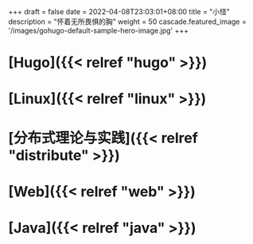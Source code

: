 +++ 
draft = false
date = 2022-04-08T23:03:01+08:00
title = "小怪"
description = "怀着无所畏惧的胸"
weight = 50
cascade.featured_image = '/images/gohugo-default-sample-hero-image.jpg'
+++

# [Hugo]({{< relref "hugo" >}})

# [Linux]({{< relref "linux" >}})

# [分布式理论与实践]({{< relref "distribute" >}})

# [Web]({{< relref "web" >}})

# [Java]({{< relref "java" >}})


